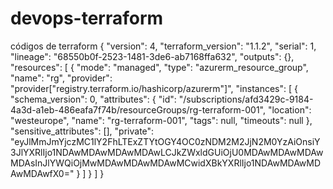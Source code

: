 # devops-terraform
códigos de terraform
{
  "version": 4,
  "terraform_version": "1.1.2",
  "serial": 1,
  "lineage": "68550b0f-2523-1481-3de6-ab7168ffa632",
  "outputs": {},
  "resources": [
    {
      "mode": "managed",
      "type": "azurerm_resource_group",
      "name": "rg",
      "provider": "provider[\"registry.terraform.io/hashicorp/azurerm\"]",
      "instances": [
        {
          "schema_version": 0,
          "attributes": {
            "id": "/subscriptions/afd3429c-9184-4a3d-a1eb-486eafa7f74b/resourceGroups/rg-terraform-001",
            "location": "westeurope",
            "name": "rg-terraform-001",
            "tags": null,
            "timeouts": null
          },
          "sensitive_attributes": [],
          "private": "eyJlMmJmYjczMC1lY2FhLTExZTYtOGY4OC0zNDM2M2JjN2M0YzAiOnsiY3JlYXRlIjo1NDAwMDAwMDAwMDAwLCJkZWxldGUiOjU0MDAwMDAwMDAwMDAsInJlYWQiOjMwMDAwMDAwMDAwMCwidXBkYXRlIjo1NDAwMDAwMDAwMDAwfX0="
        }
      ]
    }
  ]
}
